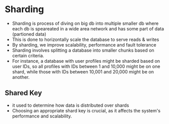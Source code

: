 # Sharding

- Sharding is process of diving on big db into multiple smaller db where each db is speareated in a wide area network and has some part of data (partioned data)
- This is done to horizontally scale the database to serve reads & writes
- By sharding, we improve scalability, performance and fault tolerance
- Sharding involves splitting a database into smaller chunks based on certain criteria.
- For instance, a database with user profiles might be sharded based on user IDs, so all profiles with IDs between 1 and 10,000 might be on one shard, while those with IDs between 10,001 and 20,000 might be on another.

## Shared Key

- it used to determine how data is distributed over shards
- Choosing an appropriate shard key is crucial, as it affects the system's performance and scalability.
